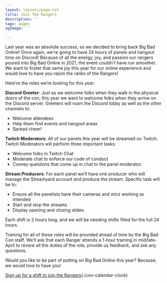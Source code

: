 ```yaml
---
layout: layouts/page.njk
title: Join The Rangers
description: ''
tags: pages
ogImage: ''

---
```

Last year was an absolute success, so we decided to bring back Big Bad Online! Once again, we're going to have 24 hours of panels and hangout time on Discord! Because of all the energy, joy, and passion our rangers poured into Big Bad Online in 2021, the event couldn’t have run smoother. We want to foster that same joy this year for our online experience and would love to have you rejoin the ranks of the Rangers!

Here’re the roles we’re looking for this year:

**Discord Greeter**: Just as we welcome folks when they walk in the physical doors of the con, this year we want to welcome folks when they arrive on the Discord server. Greeters will roam the Discord lobby as well as the other channels to:

* Welcome attendees
* Help them find events and hangout areas
* Spread cheer!

**Twitch Moderators**: All of our panels this year will be streamed on Twitch. Twitch Moderators will perform three important tasks:

* Welcome folks in Twitch Chat
* Moderate chat to enforce our code of conduct
* Convey questions that come up in chat to the panel moderator.

**Stream Producers**: For each panel we’ll have one producer who will manage the Streamyard account and produce the stream. Specific task will be to:

* Ensure all the panelists have their cameras and mics working as intended
* Start and stop the streams
* Display opening and closing slides.

Each shift is 2 hours long, and we will be needing shifts filled for the full 24 hours.

Training for all of these roles will be provided ahead of time by the Big Bad Con staff. We’ll ask that each Ranger attends a 1-hour training in mid/late-April to review all the duties of the role, provide us feedback, and ask any questions.

Would you like to be part of putting on Big Bad Online this year? Because, we would love to have you!

[Sign up for a shift to join the Rangers](/volunteer-shifts){.icon-calendar-clock}